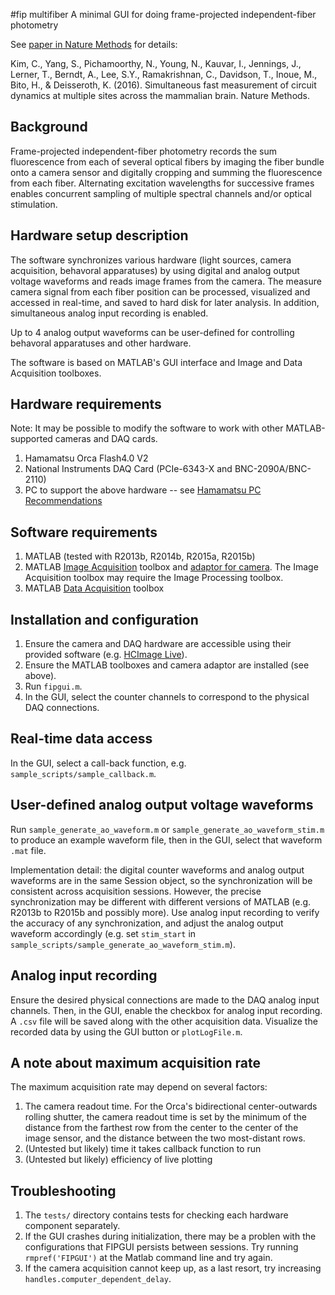 #fip multifiber
A minimal GUI for doing frame-projected independent-fiber photometry

See [paper in Nature Methods](http://www.nature.com/nmeth/journal/vaop/ncurrent/full/nmeth.3770.html) for details:

Kim, C., Yang, S., Pichamoorthy, N., Young, N., Kauvar, I., Jennings, J., Lerner, T., Berndt, A., Lee, S.Y., Ramakrishnan, C., Davidson, T., Inoue, M., Bito, H., & Deisseroth, K. (2016). Simultaneous fast measurement of circuit dynamics at multiple sites across the mammalian brain. Nature Methods. 

## Background
Frame-projected independent-fiber photometry records the sum fluorescence from each of several optical fibers by imaging the fiber bundle onto a camera sensor and digitally cropping and summing the fluorescence from each fiber. Alternating excitation wavelengths for successive frames enables concurrent sampling of multiple spectral channels and/or optical stimulation.

## Hardware setup description
The software synchronizes various hardware (light sources, camera acquisition, behavoral apparatuses) by using digital and analog output voltage waveforms and reads image frames from the camera. The measure camera signal from each fiber position can be processed, visualized and accessed in real-time, and saved to hard disk for later analysis. In addition, simultaneous analog input recording is enabled.

Up to 4 analog output waveforms can be user-defined for controlling behavoral apparatuses and other hardware.

The software is based on MATLAB's GUI interface and Image and Data Acquisition toolboxes.

## Hardware requirements
Note: It may be possible to modify the software to work with other MATLAB-supported cameras and DAQ cards.
1. Hamamatsu Orca Flash4.0 V2
1. National Instruments DAQ Card (PCIe-6343-X and BNC-2090A/BNC-2110)
1. PC to support the above hardware -- see [Hamamatsu PC Recommendations](http://www.hamamatsu.com/sp/sys/en/documents/PCRecommendationforOrca-Flash4.0_20150212.pdf)

## Software requirements
1. MATLAB (tested with R2013b, R2014b, R2015a, R2015b)
1. MATLAB [Image Acquisition](http://www.mathworks.com/products/imaq/) toolbox and [adaptor for camera](http://www.mathworks.com/help/imaq/installing-the-support-packages-for-image-acquisition-toolbox-adaptors.html). The Image Acquisition toolbox may require the Image Processing toolbox.
1. MATLAB [Data Acquisition](http://www.mathworks.com/products/daq/) toolbox

## Installation and configuration
1. Ensure the camera and DAQ hardware are accessible using their provided software (e.g. [HCImage Live](http://hcimage.com/hcimage-overview/hcimage-live/)).
1. Ensure the MATLAB toolboxes and camera adaptor are installed (see above).
1. Run `fipgui.m`.
1. In the GUI, select the counter channels to correspond to the physical DAQ connections.

## Real-time data access
In the GUI, select a call-back function, e.g. `sample_scripts/sample_callback.m`.

## User-defined analog output voltage waveforms
Run `sample_generate_ao_waveform.m` or `sample_generate_ao_waveform_stim.m` to produce an example waveform file, then in the GUI, select that waveform `.mat` file.

Implementation detail: the digital counter waveforms and analog output waveforms are in the same Session object, so the synchronization will be consistent across acquisition sessions. However, the precise synchronization may be different with different versions of MATLAB (e.g. R2013b to R2015b and possibly more). Use analog input recording to verify the accuracy of any synchronization, and adjust the analog output waveform accordingly (e.g. set `stim_start` in `sample_scripts/sample_generate_ao_waveform_stim.m`).

## Analog input recording
Ensure the desired physical connections are made to the DAQ analog input channels. Then, in the GUI, enable the checkbox for analog input recording. A `.csv` file will be saved along with the other acquisition data. Visualize the recorded data by using the GUI button or `plotLogFile.m`.

## A note about maximum acquisition rate
The maximum acquisition rate may depend on several factors:
1. The camera readout time. For the Orca's bidirectional center-outwards rolling shutter, the camera readout time is set by the minimum of the distance from the farthest row from the center to the center of the image sensor, and the distance between the two most-distant rows.
1. (Untested but likely) time it takes callback function to run
1. (Untested but likely) efficiency of live plotting

## Troubleshooting
1. The `tests/` directory contains tests for checking each hardware component separately.
1. If the GUI crashes during initialization, there may be a problen with the configurations that FIPGUI persists between sessions. Try running
`rmpref('FIPGUI')` at the Matlab command line and try again.
1. If the camera acquisition cannot keep up, as a last resort, try increasing `handles.computer_dependent_delay`.

